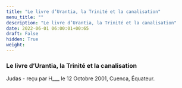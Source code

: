 ```yaml
---
title: "Le livre d’Urantia, la Trinité et la canalisation"
menu_title: ""
description: "Le livre d’Urantia, la Trinité et la canalisation"
date: 2022-06-01 06:00:01+00:65
draft: False
hidden: True
weight:
---
```

### Le livre d’Urantia, la Trinité et la canalisation

Judas - reçu par H___  le 12 Octobre 2001, Cuenca, Équateur.



